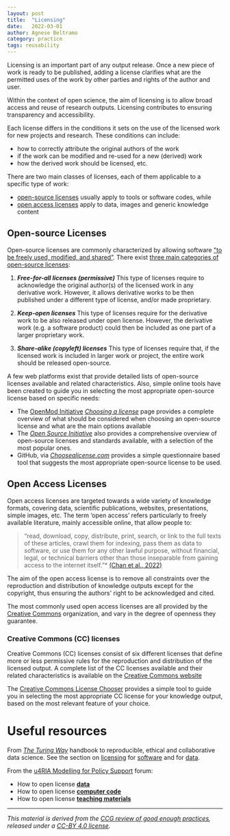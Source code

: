 ```yaml
---
layout: post
title:  "Licensing"
date:   2022-03-01
author: Agnese Beltramo
category: practice
tags: reusability
---
```


Licensing is an important part of any output release.
Once a new piece of work is ready to be published,
adding a license clarifies what are the permitted uses
of the work by other parties and rights of the author and user.

Within the context of open science,
the aim of licensing is to allow broad access and reuse
of research outputs.
Licensing contributes to ensuring transparency and accessibility.

Each license differs in the conditions it sets on the use of the
licensed work for new projects and research.
These conditions can include:

- how to correctly attribute the original authors of the work
- if the work can be modified and re-used for a new (derived) work
- how the derived work should be licensed, etc.

There are two main classes of licenses, each of them applicable to a specific type of work:

- [open-source licenses](#open-source-licenses) usually apply to tools or software codes, while
- [open access licenses](#open-access-licenses) apply to data, images and generic knowledge content


## Open-source Licenses

Open-source licenses are commonly characterized by allowing software ["to be freely used, modified, and shared”][1]. There exist [three main categories of open-source licenses][2]:

1. ***Free-for-all licenses (permissive)***
This type of licenses require to acknowledge the original author(s) of the licensed work in any derivative work. However, it allows derivative works to be then published under a different type of license, and/or made proprietary.

2. ***Keep-open licenses***
This type of licenses require for the derivative work to be also released under open license. However, the derivative work (e.g. a software product) could then be included as one part of a larger proprietary work.

3. ***Share-alike (copyleft) licenses***
This type of licenses require that, if the licensed work is included in larger work or project, the entire work should be released open-source.


A few web platforms exist that provide detailed lists of open-source licenses available and related characteristics. Also, simple online tools have been created to guide you in selecting the most appropriate open-source license based on specific needs:

- The [OpenMod Initiative](https://openmod-initiative.org/)
 [*Choosing a license*][3] page provides a complete overview of what should be considered when choosing an open-source license and what are the main options available
- The [*Open Source Initiative*][1] also provides a comprehensive overview of open-source licenses and standards available, with a selection of the most popular ones.
- GitHub, via [*Choosealicense.com*][4] provides a simple questionnaire based tool that suggests the most appropriate open-source license to be used.

## Open Access Licenses

Open access licenses are targeted towards a wide variety of knowledge formats, covering data, scientific publications, websites, presentations, simple images, etc.
The term ‘open access’ refers particularly to freely available literature, mainly accessible online, that allow people to:

>“read, download, copy, distribute, print, search, or link to the full texts of these articles, crawl them for indexing, pass them as data to software, or use them for any other lawful purpose, without financial, legal, or technical barriers other than those inseparable from gaining access to the internet itself.”* [(Chan et al., 2022)][5]

The aim of the open access license is to remove all constraints over the reproduction and distribution of knowledge outputs except for the copyright, thus ensuring the authors' right to be acknowledged and cited.

The most commonly used open access licenses are all provided by the [Creative Commons](https://creativecommons.org/) organization, and vary in the degree of openness they guarantee.

### Creative Commons (CC) licenses
Creative Commons (CC) licenses consist of six different licenses that define more or less permissive rules for the reproduction and distribution of the licensed output. A complete list of the CC licenses available and their related characteristics is available on the [Creative Commons website][6]

The [Creative Commons License Chooser][7] provides a simple tool to guide you in selecting the most appropriate CC license for your knowledge output, based on the most relevant feature of your choice.


# Useful resources
From [*The Turing Way*](https://the-turing-way.netlify.app/welcome.html) handbook to reproducible, ethical and collaborative data science.
See the section on
[licensing](https://the-turing-way.netlify.app/reproducible-research/licensing.html) for
[software](https://the-turing-way.netlify.app/reproducible-research/licensing/licensing-software.html) and for
[data](https://the-turing-way.netlify.app/reproducible-research/licensing/licensing-data.html).

From the [u4RIA Modelling for Policy Support](https://forum.u4ria.org/t/how-to-open-license-teaching-materials/24) forum:
- How to open license [**data**](https://forum.u4ria.org/t/how-to-open-license-data/22)
- How to open license [**computer code**](https://forum.u4ria.org/t/how-to-open-license-computer-code/23)
- How to open license [**teaching materials**](https://forum.u4ria.org/t/how-to-open-license-teaching-materials/24)


---------
*This material is derived from the [CCG review of good enough practices][8], released under a [CC-BY 4.0 license][9].*


[1]: https://opensource.org/licenses "Opensource.org, 2021. Licenses & Standards, *Open Source Initiative*. Available at: https://opensource.org/licenses (accessed Dec. 02, 2021)."

[2]: https://ieeexplore.ieee.org/document/5370763 "Engelfriet, A., 2010. Choosing an Open Source License, *IEEE Software*, vol. 27, no. 1, pp. 48–49. DOI: 10.1109/MS.2010.5"

[3]: https://wiki.openmod-initiative.org/wiki/Choosing_a_license "Openmod Initiative, 2021. Choosing a license, *wiki.openmod-initiative.org*. Available at: https://wiki.openmod-initiative.org/wiki/Choosing_a_license (accessed Dec. 02, 1090 2021)."

[4]: https://choosealicense.com/ "GitHub, Inc. Choose an open source license, *Choosealicense.com*. Available at: https://choosealicense.com/ (accessed Dec. 02, 2021)."

[5]: https://www.budapestopenaccessinitiative.org/read/ "Chan, L., Cuplinska, D., Eisen, M., Friend, F., Genova, Y., Guedon, J.C., Hagemann, M., Harnad, S., Johnson, R., Kupryte, R., La Manna, M., Rev, I., Segbert, M., de Souza, S., Suber, P., Velterop, J., 2022. Budapest Open Access Initiative (BOAI), *Budapest Open Access Initiative*. Available at: https://www.budapestopenaccessinitiative.org/read/ (accessed Dec. 03, 2021)"

[6]:https://creativecommons.org/about/cclicenses/ "Creative Commons. About CC Licenses, *Creative Commons*. Available at: https://creativecommons.org/about/cclicenses/ (accessed Dec. 02, 2021)."

[7]: https://creativecommons.org/choose/ "Creative Commons. Choose a License, *Creative Commons*. Available at: https://creativecommons.org/choose/ (accessed Dec. 03, 2021)."

[8]: https://doi.org/10.5281/zenodo.5911546 "Usher, William, Beltramo, Agnese, Gardumi, Francesco, Martin, Viktoria, & Petrarulo, Luca. (2022). CCG Platform - Body of Knowledge: Review of Good Practice (1.3). Zenodo. https://doi.org/10.5281/zenodo.5911546"

[9]: https://creativecommons.org/licenses/by/4.0/legalcode

